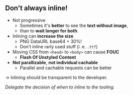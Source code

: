 ## Don't always inline!

* Not progressive
  * Sometimes it's **better** to see the **text without image**,
  * than to **wait longer for both**.
* Inlining can **increase the size**
  * PNG DataURL base64 + 30%!
  * Don't inline rarly used stuff (i. e. `.ttf`)
* Moving CSS from `<head>` to `<body>` can cause **FOUC**
  * **Flash Of Unstyled Content**
* **Not parallizable**, **not individual cachable**
  * Parallel and cachable requests can be better

→ Inlining should be transparent to the developer.

*Delegate the decision of when to inline to the tooling.*